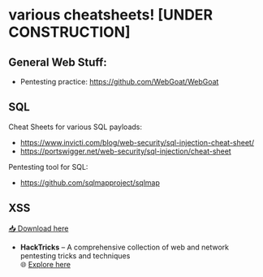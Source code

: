 # various cheatsheets! [UNDER CONSTRUCTION]

## General Web Stuff:
- Pentesting practice: https://github.com/WebGoat/WebGoat

## SQL
Cheat Sheets for various SQL payloads:
- https://www.invicti.com/blog/web-security/sql-injection-cheat-sheet/
- https://portswigger.net/web-security/sql-injection/cheat-sheet

Pentesting tool for SQL:
- https://github.com/sqlmapproject/sqlmap

## XSS
  [📥 Download here](https://portswigger.net/web-security/cross-site-scripting/cheat-sheet.pdf)
- **HackTricks** – A comprehensive collection of web and network pentesting tricks and techniques  
  🌐 [Explore here](https://hacktricks.boitatech.com.br/)


